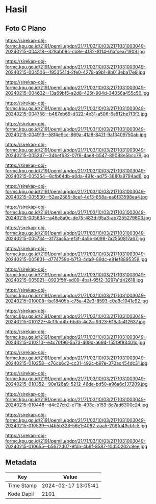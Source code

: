 # Hasil

## Foto C Plano

https://sirekap-obj-formc.kpu.go.id/2191/pemilu/pdpr/21/71/03/10/03/2171031003049-20240215-004318--328ab09c-cb8e-4f32-8114-61afcea71909.jpg

https://sirekap-obj-formc.kpu.go.id/2191/pemilu/pdpr/21/71/03/10/03/2171031003049-20240215-004506--1953541d-2fe0-4278-a9b1-8b013eba17e9.jpg

https://sirekap-obj-formc.kpu.go.id/2191/pemilu/pdpr/21/71/03/10/03/2171031003049-20240215-004632--13a69bf5-a2d8-425f-904d-34056a455c50.jpg

https://sirekap-obj-formc.kpu.go.id/2191/pemilu/pdpr/21/71/03/10/03/2171031003049-20240215-004758--b467eb69-d322-4e31-a506-6a512be7f3f3.jpg

https://sirekap-obj-formc.kpu.go.id/2191/pemilu/pdpr/21/71/03/10/03/2171031003049-20240215-004919--58f4e9cc-869a-41a8-842f-9af3409750ab.jpg

https://sirekap-obj-formc.kpu.go.id/2191/pemilu/pdpr/21/71/03/10/03/2171031003049-20240215-005247--34bef632-07f6-4ae8-b547-89088e5bcc79.jpg

https://sirekap-obj-formc.kpu.go.id/2191/pemilu/pdpr/21/71/03/10/03/2171031003049-20240215-005354--8cfb64db-a0da-491c-ad75-3880a9794ad6.jpg

https://sirekap-obj-formc.kpu.go.id/2191/pemilu/pdpr/21/71/03/10/03/2171031003049-20240215-005530--52ea2585-8cef-4df3-858a-ea6f33598ea4.jpg

https://sirekap-obj-formc.kpu.go.id/2191/pemilu/pdpr/21/71/03/10/03/2171031003049-20240215-005634--a46c8a0c-de75-483d-95a3-ab7255279803.jpg

https://sirekap-obj-formc.kpu.go.id/2191/pemilu/pdpr/21/71/03/10/03/2171031003049-20240215-005734--3173ac5a-ef3f-4a5b-b098-7a2550817a67.jpg

https://sirekap-obj-formc.kpu.go.id/2191/pemilu/pdpr/21/71/03/10/03/2171031003049-20240215-005831--d774759b-b7f3-4da9-89dc-e81ef8895358.jpg

https://sirekap-obj-formc.kpu.go.id/2191/pemilu/pdpr/21/71/03/10/03/2171031003049-20240215-005921--0923f5ff-ed09-4baf-95f2-3297a1d42618.jpg

https://sirekap-obj-formc.kpu.go.id/2191/pemilu/pdpr/21/71/03/10/03/2171031003049-20240215-010008--be18405b-c75a-42e3-8593-c0d9c1041e92.jpg

https://sirekap-obj-formc.kpu.go.id/2191/pemilu/pdpr/21/71/03/10/03/2171031003049-20240215-010122--4c13cd4b-6bdb-4c2a-9323-616a1a412637.jpg

https://sirekap-obj-formc.kpu.go.id/2191/pemilu/pdpr/21/71/03/10/03/2171031003049-20240215-010210--e4c70f96-5a73-409d-a694-155f9f83401c.jpg

https://sirekap-obj-formc.kpu.go.id/2191/pemilu/pdpr/21/71/03/10/03/2171031003049-20240215-010258--c76cb6c2-cc31-492c-b97e-370ac454dc31.jpg

https://sirekap-obj-formc.kpu.go.id/2191/pemilu/pdpr/21/71/03/10/03/2171031003049-20240215-010352--90e126a9-5212-46de-bd50-a96a6c137209.jpg

https://sirekap-obj-formc.kpu.go.id/2191/pemilu/pdpr/21/71/03/10/03/2171031003049-20240215-010446--d4c27cb2-c71b-493c-b153-8c7ad6300c24.jpg

https://sirekap-obj-formc.kpu.go.id/2191/pemilu/pdpr/21/71/03/10/03/2171031003049-20240215-010539--d4b5b323-56e1-4082-aaa5-209fd49cbfc5.jpg

https://sirekap-obj-formc.kpu.go.id/2191/pemilu/pdpr/21/71/03/10/03/2171031003049-20240215-010655--b5672d07-9fda-4b9f-8587-10d50202c9ee.jpg


## Metadata

| Key        | Value               |
| ---------- | ------------------- |
| Time Stamp | 2024-02-17 13:05:41 |
| Kode Dapil | 2101                |



